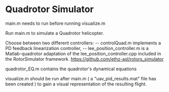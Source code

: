 # Quadrotor Simulator

main.m needs to run before running visualize.m

Run main.m to simulate a Quadrotor helicopter.


Choose between two different controllers:
-- controlQuad.m  implements a PD feedback linearization controller,
-- lee_position_controller.m  is a Matlab-quadrotor adaptation of the lee_position_controller.cpp
included in the RotorSimulator framework. https://github.com/ethz-asl/rotors_simulator

quadrotor_EQ.m contains the quadrotor's dynamical equations

visualize.m should be run after main.m ( a "uav_pid_results.mat" file has been created )
to gain a visual representation of the resulting flight.
